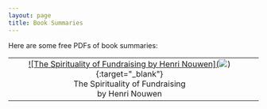 ```yaml
---
layout: page
title: Book Summaries
---
```


Here are some free PDFs of book summaries:

|               |               |
|:-------------:|:-------------:|
|[![The Spirituality of Fundraising by Henri Nouwen](<a rel="nofollow" href="http://www.amazon.com/gp/product/0835810445/ref=as_li_tl?ie=UTF8&camp=1789&creative=9325&creativeASIN=0835810445&linkCode=as2&tag=asayuasperweb-20&linkId=G7BVH6X4CLZJ2JGT" target="_blank"><img border="0" src="http://ws-na.amazon-adsystem.com/widgets/q?_encoding=UTF8&ASIN=0835810445&Format=_SL250_&ID=AsinImage&MarketPlace=US&ServiceVersion=20070822&WS=1&tag=asayuasperweb-20" ></a><img src="http://ir-na.amazon-adsystem.com/e/ir?t=asayuasperweb-20&l=as2&o=1&a=0835810445" width="1" height="1" border="0" alt="" style="border:none !important; margin:0px !important;" />)](https://asaphyuan.com/books/the_spirituality_of_fundraising.pdf){:target="_blank"} <br>The Spirituality of Fundraising<br>by Henri Nouwen||



